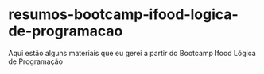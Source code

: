 # resumos-bootcamp-ifood-logica-de-programacao
Aqui estão alguns materiais que eu gerei a partir do Bootcamp Ifood Lógica de Programação
